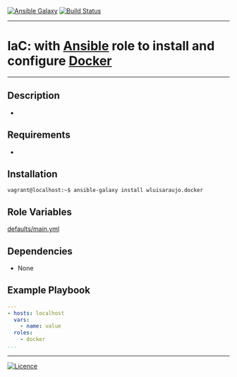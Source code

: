 [![Ansible Galaxy](https://img.shields.io/badge/Ansible%20Galaxy-Docker-blue.svg)](https://galaxy.ansible.com/wluisaraujo/docker) [![Build Status](https://travis-ci.org/wluisaraujo/ansible-role-docker.svg?branch=master)](https://travis-ci.org/wluisaraujo/ansible-role-docker)

---
# IaC: with [Ansible](https://www.ansible.com) role to install and configure [Docker](https://www.docker.com/)
------------

Description
------------
 * 

Requirements
------------

 *

Installation
------------

```console
vagrant@localhost:~$ ansible-galaxy install wluisaraujo.docker
```

Role Variables
--------------

[defaults/main.yml](defaults/main.yml)

Dependencies
------------

* None

Example Playbook
----------------
```yaml
---
- hosts: localhost
  vars:
    - name: value
  roles:
    - docker
...
```

----------------
[![Licence](https://img.shields.io/badge/License-GPL%20v3-red.svg)](https://www.gnu.org/licenses/gpl-3.0.pt-br.html)
